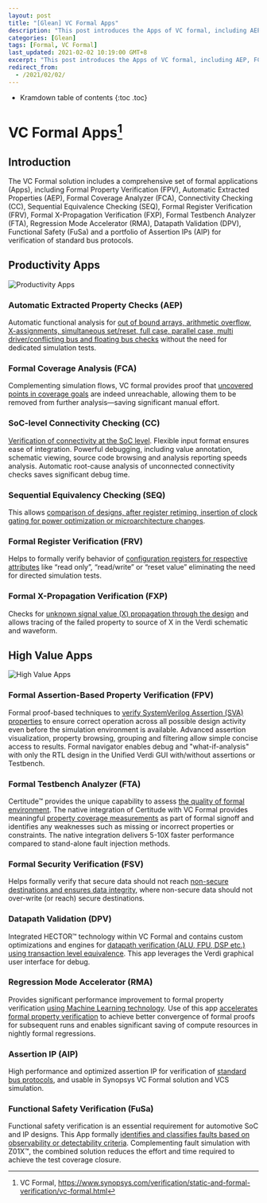 ```yaml
---
layout: post
title: "[Glean] VC Formal Apps"
description: "This post introduces the Apps of VC formal, including AEP, FCA, CC, SEQ, FRV, FXP, FPV, FTA, FSV, DPV, RMA, AIP and FuSa."
categories: [Glean]
tags: [Formal, VC Formal]
last_updated: 2021-02-02 10:19:00 GMT+8
excerpt: "This post introduces the Apps of VC formal, including AEP, FCA, CC, SEQ, FRV, FXP, FPV, FTA, FSV, DPV, RMA, AIP and FuSa."
redirect_from:
  - /2021/02/02/
---
```


* Kramdown table of contents
{:toc .toc}
# VC Formal Apps[^1]

## Introduction

The VC Formal solution includes a comprehensive set of formal applications (Apps), including Formal Property Verification (FPV), Automatic Extracted Properties (AEP), Formal Coverage Analyzer (FCA), Connectivity Checking (CC), Sequential Equivalence Checking (SEQ), Formal Register Verification (FRV), Formal X-Propagation Verification (FXP), Formal Testbench Analyzer (FTA), Regression Mode Accelerator (RMA), Datapath Validation (DPV), Functional Safety (FuSa) and a portfolio of Assertion IPs (AIP) for verification of standard bus protocols.

## Productivity Apps

![Productivity Apps](https://www.synopsys.com/content/dam/synopsys/verification/diagrams/vc-formal-1.jpg)

### Automatic Extracted Property Checks (AEP)

Automatic functional analysis for <u>out of bound arrays, arithmetic  overflow, X-assignments, simultaneous set/reset, full case, parallel  case, multi driver/conflicting bus and floating bus checks</u> without the  need for dedicated simulation tests.

### Formal Coverage Analysis (FCA)

Complementing simulation flows, VC formal provides proof that <u>uncovered  points in coverage goals</u> are indeed unreachable, allowing them to be  removed from further analysis—saving significant manual effort.

### SoC-level Connectivity Checking (CC)

<u>Verification of connectivity at the SoC level</u>. Flexible input format  ensures ease of integration. Powerful debugging, including value  annotation, schematic viewing, source code browsing and analysis  reporting speeds analysis. Automatic root-cause analysis of unconnected  connectivity checks saves significant debug time.

### Sequential Equivalency Checking (SEQ)

This allows <u>comparison of designs, after register retiming, insertion of clock gating for power optimization or microarchitecture changes</u>.

### Formal Register Verification (FRV)

Helps to formally verify behavior of <u>configuration registers for respective attributes</u> like “read only”,  “read/write” or “reset value” eliminating the need for directed  simulation tests.

### Formal X-Propagation Verification (FXP)

Checks for <u>unknown signal value (X) propagation through the design</u> and  allows tracing of the failed property to source of X in the Verdi  schematic and waveform.

## High Value Apps

![High Value Apps](https://www.synopsys.com/content/dam/synopsys/verification/diagrams/vc-formal-2.jpg)

### Formal Assertion-Based Property Verification (FPV)

Formal proof-based techniques to <u>verify SystemVerilog Assertion (SVA)  properties</u> to ensure correct operation across all possible design  activity even before the simulation environment is available. Advanced  assertion visualization, property browsing, grouping and filtering allow simple concise access to results. Formal navigator enables debug and  "what-if-analysis" with only the RTL design in the Unified Verdi GUI  with/without assertions or Testbench. 

### Formal Testbench Analyzer (FTA)

Certitude™ provides the unique capability to assess <u>the quality of formal environment</u>. The native integration of Certitude with VC Formal provides meaningful <u>property coverage measurements</u> as part of formal signoff and identifies any weaknesses such as missing or incorrect properties or constraints. The native integration delivers 5-10X faster performance compared to stand-alone fault injection methods.

### Formal Security Verification (FSV)

Helps formally verify that secure data should not reach <u>non-secure destinations and ensures data integrity</u>, where non-secure data should not over-write (or reach) secure destinations.

### Datapath Validation (DPV)

Integrated HECTOR™ technology within VC Formal and contains custom optimizations and engines for <u>datapath verification (ALU, FPU, DSP etc.) using transaction level equivalence</u>. This app leverages the Verdi graphical user interface for debug.

### Regression Mode Accelerator (RMA)

Provides significant performance improvement to formal property verification <u>using Machine Learning technology</u>. Use of this app <u>accelerates formal property verification</u> to achieve better convergence of formal proofs for subsequent runs and enables significant saving of compute resources in nightly formal regressions.

### Assertion IP (AIP)

High performance and optimized assertion IP for verification of <u>standard bus protocols</u>, and usable in Synopsys VC Formal solution and VCS simulation.

### Functional Safety Verification (FuSa)

Functional safety verification is an essential requirement for automotive SoC and IP designs. This App formally <u>identifies and classifies faults based on observability or detectability criteria</u>. Complementing fault simulation with Z01X™, the combined solution reduces the effort and time required to achieve the test coverage closure. 

[^1]: VC Formal, https://www.synopsys.com/verification/static-and-formal-verification/vc-formal.html